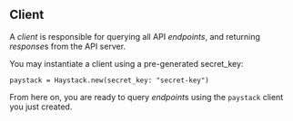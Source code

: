 ## Client

A *client* is responsible for querying all API *endpoints*, and returning *response*s from the API server.

You may instantiate a client using a pre-generated secret_key:

```crystal
paystack = Haystack.new(secret_key: "secret-key")
```

From here on, you are ready to query *endpoint*s using the `paystack` client you just created.
